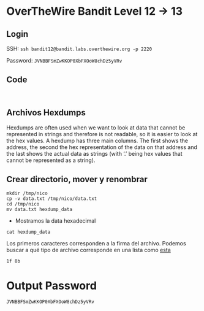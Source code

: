 # OverTheWire Bandit Level 12 -> 13

## Login 

SSH: ```ssh bandit12@bandit.labs.overthewire.org -p 2220```

Password: ```JVNBBFSmZwKKOP0XbFXOoW8chDz5yVRv```

## Code


``` 


```

## Archivos Hexdumps

Hexdumps are often used when we want to look at data that cannot be represented in strings and therefore is not readable, so it is easier to look at the hex values. A hexdump has three main columns. The first shows the address, the second the hex representation of the data on that address and the last shows the actual data as strings (with ‘.’ being hex values that cannot be represented as a string).

## Crear directorio, mover y renombrar

``` 
mkdir /tmp/nico
cp -v data.txt /tmp/nico/data.txt
cd /tmp/nico
mv data.txt hexdump_data
```

* Mostramos la data hexadecimal

``` 
cat hexdump_data
```

Los primeros caracteres corresponden a la firma del archivo.
Podemos buscar a qué tipo de archivo corresponde en una lista como [esta](https://en.wikipedia.org/wiki/List_of_file_signatures)

```
1f 8b
```



# Output Password

```
JVNBBFSmZwKKOP0XbFXOoW8chDz5yVRv
```

``````
